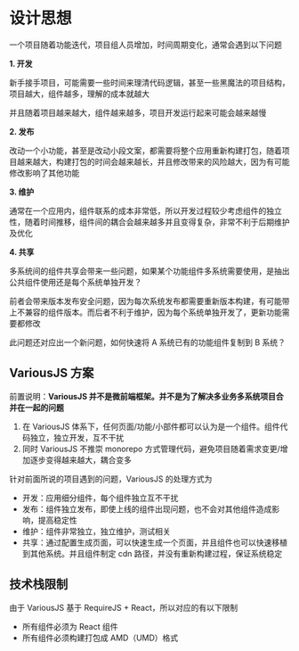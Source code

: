 # 设计思想

一个项目随着功能迭代，项目组人员增加，时间周期变化，通常会遇到以下问题

**1. 开发**

新手接手项目，可能需要一些时间来理清代码逻辑，甚至一些黑魔法的项目结构，项目越大，组件越多，理解的成本就越大

并且随着项目越来越大，组件越来越多，项目开发运行起来可能会越来越慢

**2. 发布**

改动一个小功能，甚至是改动小段文案，都需要将整个应用重新构建打包，随着项目越来越大，构建打包的时间会越来越长，并且修改带来的风险越大，因为有可能修改影响了其他功能

**3. 维护**

通常在一个应用内，组件联系的成本非常低，所以开发过程较少考虑组件的独立性，随着时间推移，组件间的耦合会越来越多并且变得复杂，非常不利于后期维护及优化

**4. 共享**

多系统间的组件共享会带来一些问题，如果某个功能组件多系统需要使用，是抽出公共组件使用还是每个系统单独开发？

前者会带来版本发布安全问题，因为每次系统发布都需要重新版本构建，有可能带上不兼容的组件版本。而后者不利于维护，因为每个系统单独开发了，更新功能需要都修改

此问题还对应出一个新问题，如何快速将 A 系统已有的功能组件复制到 B 系统？

## VariousJS 方案

前置说明：**VariousJS 并不是微前端框架。并不是为了解决多业务多系统项目合并在一起的问题**

1. 在 VariousJS 体系下，任何页面/功能/小部件都可以认为是一个组件。组件代码独立，独立开发，互不干扰
2. 同时 VariousJS 不推崇 monorepo 方式管理代码，避免项目随着需求变更/增加逐步变得越来越大，耦合变多

针对前面所说的项目遇到的问题，VariousJS 的处理方式为

- 开发：应用细分组件，每个组件独立互不干扰
- 发布：组件独立发布，即使上线的组件出现问题，也不会对其他组件造成影响，提高稳定性
- 维护：组件非常独立，独立维护，测试相关
- 共享：通过配置生成页面，可以快速生成一个页面，并且组件也可以快速移植到其他系统。并且组件制定 cdn 路径，并没有重新构建过程，保证系统稳定

## 技术栈限制

由于 VariousJS 基于 RequireJS + React，所以对应的有以下限制

- 所有组件必须为 React 组件
- 所有组件必须构建打包成 AMD（UMD）格式
